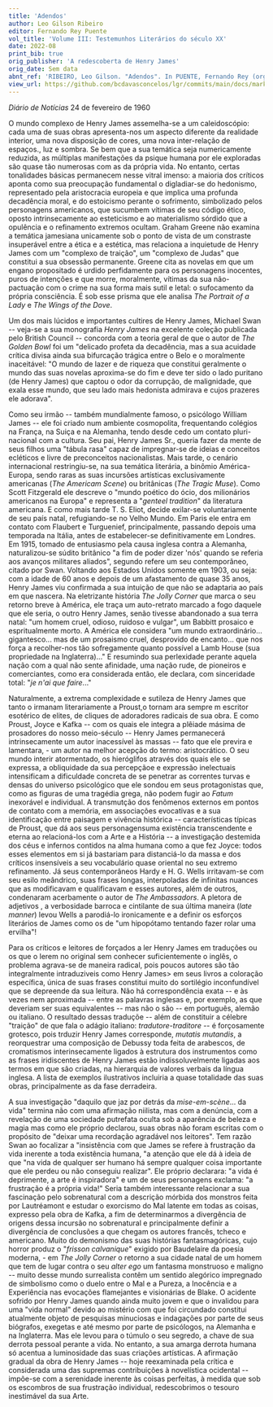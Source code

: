 ```yaml
---
title: 'Adendos'
author: Leo Gilson Ribeiro
editor: Fernando Rey Puente
vol_title: 'Volume III: Testemunhos Literários do século XX'
date: 2022-08
print_bib: true
orig_publisher: 'A redescoberta de Henry James'
orig_date: Sem data
abnt_ref: 'RIBEIRO, Leo Gilson. "Adendos". In PUENTE, Fernando Rey (org.) <em>Volume 3: Testemunhos Literários do século XX</em>, 2022. Publicação original: A redescoberta de Henry James, Sem data. URL: <a href="yml_view_url">https://github.com/bcdavasconcelos/lgr/commits/main/docs/markdown/volume-3/06-henry-james/01-adendos</a>'
view_url: https://github.com/bcdavasconcelos/lgr/commits/main/docs/markdown/volume-3/06-henry-james/01-adendos
---
```


*Diário de Notícias* 24 de fevereiro de 1960

O mundo complexo de Henry James assemelha-se a um caleidoscópio: cada uma de suas obras apresenta-nos um aspecto diferente da realidade interior, uma nova disposição de cores, uma nova inter-relação de espaços., luz e sombra. Se bem que a sua temática seja numericamente reduzida, as múltiplas manifestações da psique humana por ele exploradas são quase tão numerosas com as da própria vida. No entanto, certas tonalidades básicas permanecem nesse vitral imenso: a maioria dos críticos aponta como sua preocupação fundamental o digladiar-se do hedonismo, representado pela aristocracia europeia e que implica uma profunda decadência moral, e do estoicismo perante o sofrimento, simbolizado pelos personagens americanos, que sucumbem vítimas de seu código ético, oposto intrinsecamente ao esteticismo e ao materialismo sórdido que a opulência e o refinamento extremos ocultam. Graham Greene não examina a temática jamesiana unicamente sob o ponto de vista de um constraste insuperável entre a ética e a estética, mas relaciona a inquietude de Henry James com um "complexo de traição", um "complexo de Judas" que constitui a sua obsessão permanente. Greene cita as novelas em que um engano propositado é urdido perfidamente para os personagens inocentes, puros de intenções e que morre, moralmente, vítimas da sua não-pactuação com o crime na sua forma mais sutil e letal: o sufocamento da própria consciência. É sob esse prisma que ele analisa *The Portrait of a Lady* e *The Wings of the Dove*.

Um dos mais lúcidos e importantes cultires de Henry James, Michael Swan -- veja-se a sua monografia *Henry James* na excelente coleção publicada pelo British Council -- concorda com a teoria geral de que o autor de *The Golden Bowl* foi um "delicado profeta da decadência, mas a sua acuidade crítica divisa ainda sua bifurcação trágica entre o Belo e o moralmente inaceitável: "O mundo de lazer e de riqueza que constitui geralmente o mundo das suas novelas aproxima-se do fim e deve ter sido o lado puritano (de Henry James) que captou o odor da corrupção, de malignidade, que exala esse mundo, que seu lado mais hedonista admirava e cujos prazeres ele adorava".

Como seu irmão -- também mundialmente famoso, o psicólogo William James -- ele foi criado num ambiente cosmopolita, frequentando colégios na França, na Suiça e na Alemanha, tendo desde cedo um contato pluri-nacional com a cultura. Seu pai, Henry James Sr., queria fazer da mente de seus filhos uma "tábula rasa" capaz de impregnar-se de ideias e conceitos ecléticos e livre de preconceitos nacionalistas. Mais tarde, o cenário internacional restringiu-se, na sua temática literária, a binômio América-Europa, sendo raras as suas incursões artísticas exclusivamente americanas (*The Americam Scene*) ou britânicas (*The Tragic Muse*). Como Scott Fitzgerald ele descreve o "mundo poético do ócio, dos milionários americanos na Europa" e representa a "*genteel tradition*" da literatura americana. E como mais tarde T. S. Eliot, decide exilar-se voluntariamente de seu país natal, refugiando-se no Velho Mundo. Em Paris ele entra em contato com Flaubert e Turguenief, principalmente, passando depois uma temporada na Itália, antes de estabelecer-se definitivamente em Londres. Em 1915, tomado de entusiasmo pela causa inglesa contra a Alemanha, naturalizou-se súdito britânico "a fim de poder dizer 'nós' quando se referia aos avanços militares aliados", segundo refere um seu contemporâneo, citado por Swan. Voltando aos Estados Unidos somente em 1903, ou seja: com a idade de 60 anos e depois de um afastamento de quase 35 anos, Henry James viu confirmada a sua intuição de que não se adaptaria ao país em que nascera. Na eletrizante história *The Jolly Corner* que marca o seu retorno breve à América, ele traça um auto-retrato marcado a fogo daquele que ele seria, o outro Henry James, senão tivesse abandonado a sua terra natal: "um homem cruel, odioso, ruidoso e vulgar", um Babbitt prosaico e espritualmente morto. A América ele considera "um mundo extraordinário\... gigantesco\... mas de um prosaismo cruel, desprovido de encanto\... que nos força a recolher-nos tão sofregamente quanto possível a Lamb House (sua propriedade na Inglaterra)\..." E resumindo sua perlexidade perante aquela nação com a qual não sente afinidade, uma nação rude, de pioneiros e comerciantes, como era considerada então, ele declara, com sinceridade total: "*je n'ai que faire*\..."

Naturalmente, a extrema complexidade e sutileza de Henry James que tanto o irmanam literariamente a Proust,o tornam ara sempre m escritor esotérico de elites, de cliques de adoradores radicais de sua obra. E como Proust, Joyce e Kafka -- com os quais ele integra a plêiade másima de prosadores do nosso meio-século -- Henry James permanecerá intrinsecamente um autor inacessível às massas -- fato que ele previra e lamentara, - um autor na melhor acepção do termo: aristocrático. O seu mundo interir atormentado, os hieróglifos através dos quais ele se expressa, a obliquidade da sua percepçãoe e expressão inelectuais intensificam a dificuldade concreta de se penetrar as correntes turvas e densas do universo psicológico que ele sondou em seus protagonistas que, como as figuras de uma tragédia grega, não podem fugir ao *Fatum* inexorável e individual. A transmutção dos fenômenos externos em pontos de contato com a memória, em associações evocativas e a sua identificação entre paisagem e vivência histórica -- características típicas de Proust, que dá aos seus personagensuma existência transcendente e eterna ao relacioná-los com a Arte e a História -- a investigação destemida dos céus e infernos contidos na alma humana como a que fez Joyce: todos esses elementos em si já bastariam para distanciá-lo da massa e dos críticos insensíveis a seu vocabulário quase oriental no seu extremo refinamento. Já seus contemporâneos Hardy e H. G. Wells irritavam-se com seu esilo meândrico, suas frases longas, interpoladas de infinitas nuances que as modificavam e qualificavam e esses autores, além de outros, condenaram acerbamente o autor de *The Ambassadors*. A pletora de adjetivos , a verbosidade barroca e cintilante de sua última maneira (*late manner*) levou Wells a parodiá-lo ironicamente e a definir os esforços literários de James como os de "um hipopótamo tentando fazer rolar uma ervilha"!

Para os críticos e leitores de forçados a ler Henry James em traduções ou os que o lerem no original sem conhecer suficientemente o inglês, o problema agrava-se de maneira radical, pois poucos autores são tão integralmente intraduziveis como Henry James\> em seus livros a coloração específica, única de suas frases constitui muito do sortilégio inconfundível que se depreende da sua leitura. Não há correspondência exata -- e às vezes nem aproximada -- entre as palavras inglesas e, por exemplo, as que deveriam ser suas equivalentes -- mas não o são -- em português, alemão ou italiano. O resultado dessas traduçõe -- além de constituir a célebre "traição" de que fala o adágio italiano: *tradutore-traditore* -- é forçosamente grotesco, pois trduzir Henry James corresponde, *mutatis mutandis*, a reorquestrar uma composição de Debussy toda feita de arabescos, de cromatismos interinsecamente ligados à estrutura dos instrumentos como as frases iridiscentes de Henry James estão indissoluvelmente ligadas aos termos em que são criadas, na hierarquia de valores verbais da língua inglesa. A lista de exemplos ilustrativos incluiria a quase totalidade das suas obras, principalmente as da fase derradeira.

A sua investigação "daquilo que jaz por detrás da *mise-em-scène*\... da vida" termina não com uma afirmação niilista, mas com a denúncia, com a revelação de uma sociedade putrefata oculta sob a aparência de beleza e magia mas como ele próprio declarou, suas obras não foram escritas com o propósito de "deixar uma recordação agradável nos leitores". Tem razão Swan ao focalizar a "insistência com que James se refere à frustração da vida inerente a toda existência humana, "a atenção que ele dá à ideia de que "na vida de qualquer ser humano há sempre qualquer coisa importante que ele perdeu ou não conseguiu realizar". Ele próprio declarara: "a vida é deprimente, a arte é inspiradora" e um de seus personagens exclama: "a frustração é a própria vida!" Seria também interessante relacionar a sua fascinação pelo sobrenatural com a descrição mórbida dos monstros feita por Lautréamont e estudar o exorcismo do Mal latente em todas as coisas, expresso pela obra de Kafka, a fim de determinarmos a divergência de origens dessa incursão no sobrenatural e principalmente definir a divergência de conclusões a que chegam os autores francês, tcheco e americano. Muito do demonismo das suas histórias fantasmagóricas, cujo horror produz o "*frisson calvanique*" exigido por Baudelaire da poesia moderna, - em *The Jolly Corner* o retorno a sua cidade natal de um homem que tem de lugar contra o seu *alter ego* um fantasma monstruoso e maligno -- muito desse mundo surrealista contêm um sentido alegórico impregnado de simbolismo como o duelo entre o Mal e a Pureza, a Inocência e a Experiência nas evocações flamejantes e visionárias de Blake. O acidente sofrido por Henry James quando ainda muito jovem e que o invalidou para uma "vida normal" devido ao mistério com que foi circundado constitui atualmente objeto de pesquisas minuciosas e indagações por parte de seus biógrafos, exegetas e até mesmo por parte de psicólogos, na Alemanha e na Inglaterra. Mas ele levou para o túmulo o seu segredo, a chave de sua derrota pessoal perante a vida. No entanto, a sua amarga derrota humana só acentua a luminosidade das suas criações artísticas. A afirmação gradual da obra de Henry James -- hoje reexaminada pela crítica e considerada uma das supremas contribuições à novelística ocidental -- impõe-se com a serenidade inerente às coisas perfeitas, à medida que sob os escombros de sua frustração individual, redescobrimos o tesouro inestimável da sua Arte.